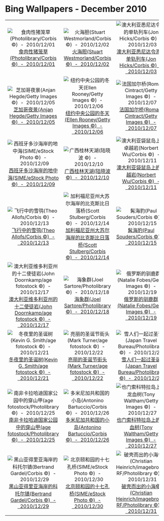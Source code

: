 # Bing Wallpapers - December 2010

| | | | |
|:-------------------------:|:-------------------------:|:-------------------------:|:-------------------------:|
| ![食肉性猪笼草(Photolibrary/Corbis ©)  -  2010/12/01](https://bing.ee123.net/img/cn/fhd/2010/12/01.jpg)[食肉性猪笼草(Photolibrary/Corbis ©)  -  2010/12/01](https://bing.ee123.net/img/cn/fhd/2010/12/01.jpg) | ![火海胆(Stuart Westmorland/Corbis ©)  -  2010/12/02](https://bing.ee123.net/img/cn/fhd/2010/12/02.jpg)[火海胆(Stuart Westmorland/Corbis ©)  -  2010/12/02](https://bing.ee123.net/img/cn/fhd/2010/12/02.jpg) | ![澳大利亚悉尼达令港的单轨列车(Jon Hicks/Corbis ©)  -  2010/12/03](https://bing.ee123.net/img/cn/fhd/2010/12/03.jpg)[澳大利亚悉尼达令港的单轨列车(Jon Hicks/Corbis ©)  -  2010/12/03](https://bing.ee123.net/img/cn/fhd/2010/12/03.jpg) | ![正在捕鱼的阿拉斯加棕熊(Paul Souders/Corbis ©)  -  2010/12/04](https://bing.ee123.net/img/cn/fhd/2010/12/04.jpg)[正在捕鱼的阿拉斯加棕熊(Paul Souders/Corbis ©)  -  2010/12/04](https://bing.ee123.net/img/cn/fhd/2010/12/04.jpg) |
| ![芝加哥夜景(Anjan Hegde/Getty Images ©)  -  2010/12/05](https://bing.ee123.net/img/cn/fhd/2010/12/05.jpg)[芝加哥夜景(Anjan Hegde/Getty Images ©)  -  2010/12/05](https://bing.ee123.net/img/cn/fhd/2010/12/05.jpg) | ![纽约中央公园的冬天(Ellen Rooney/Getty Images ©)  -  2010/12/06](https://bing.ee123.net/img/cn/fhd/2010/12/06.jpg)[纽约中央公园的冬天(Ellen Rooney/Getty Images ©)  -  2010/12/06](https://bing.ee123.net/img/cn/fhd/2010/12/06.jpg) | ![法国加尔桥(Romain Cintract/Getty Images ©)  -  2010/12/07](https://bing.ee123.net/img/cn/fhd/2010/12/07.jpg)[法国加尔桥(Romain Cintract/Getty Images ©)  -  2010/12/07](https://bing.ee123.net/img/cn/fhd/2010/12/07.jpg) | ![日本罗臼岳山上的虎头海雕(Frank Lukasseck/Corbis ©)  -  2010/12/08](https://bing.ee123.net/img/cn/fhd/2010/12/08.jpg)[日本罗臼岳山上的虎头海雕(Frank Lukasseck/Corbis ©)  -  2010/12/08](https://bing.ee123.net/img/cn/fhd/2010/12/08.jpg) |
| ![西班牙多沙海岸的地中海(SIME/eStock Photo ©)  -  2010/12/09](https://bing.ee123.net/img/cn/fhd/2010/12/09.jpg)[西班牙多沙海岸的地中海(SIME/eStock Photo ©)  -  2010/12/09](https://bing.ee123.net/img/cn/fhd/2010/12/09.jpg) | ![广西桂林天湖(陆晓波 ©)  -  2010/12/10](https://bing.ee123.net/img/cn/fhd/2010/12/10.jpg)[广西桂林天湖(陆晓波 ©)  -  2010/12/10](https://bing.ee123.net/img/cn/fhd/2010/12/10.jpg) | ![澳大利亚袋鼠岛上的卓越岩(Norbert Wu/Corbis ©)  -  2010/12/11](https://bing.ee123.net/img/cn/fhd/2010/12/11.jpg)[澳大利亚袋鼠岛上的卓越岩(Norbert Wu/Corbis ©)  -  2010/12/11](https://bing.ee123.net/img/cn/fhd/2010/12/11.jpg) | ![挪威天空闪现美丽的极光(Per-Andre Hoffman/Aurora Photos ©)  -  2010/12/12](https://bing.ee123.net/img/cn/fhd/2010/12/12.jpg)[挪威天空闪现美丽的极光(Per-Andre Hoffman/Aurora Photos ©)  -  2010/12/12](https://bing.ee123.net/img/cn/fhd/2010/12/12.jpg) |
| ![飞行中的雪鸮(Theo Allofs/Corbis ©)  -  2010/12/13](https://bing.ee123.net/img/cn/fhd/2010/12/13.jpg)[飞行中的雪鸮(Theo Allofs/Corbis ©)  -  2010/12/13](https://bing.ee123.net/img/cn/fhd/2010/12/13.jpg) | ![加利福尼亚州大苏尔海岸的比克斯比日落桥(Scott Stulberg/Corbis ©)  -  2010/12/14](https://bing.ee123.net/img/cn/fhd/2010/12/14.jpg)[加利福尼亚州大苏尔海岸的比克斯比日落桥(Scott Stulberg/Corbis ©)  -  2010/12/14](https://bing.ee123.net/img/cn/fhd/2010/12/14.jpg) | ![髯海豹(Paul Souders/Corbis ©)  -  2010/12/15](https://bing.ee123.net/img/cn/fhd/2010/12/15.jpg)[髯海豹(Paul Souders/Corbis ©)  -  2010/12/15](https://bing.ee123.net/img/cn/fhd/2010/12/15.jpg) | ![世界上第一架飞机，莱特兄弟发明的飞行器“飞行者一号”(Smithsonian Institution/Corbis ©)  -  2010/12/16](https://bing.ee123.net/img/cn/fhd/2010/12/16.jpg)[世界上第一架飞机，莱特兄弟发明的飞行器“飞行者一号”(Smithsonian Institution/Corbis ©)  -  2010/12/16](https://bing.ee123.net/img/cn/fhd/2010/12/16.jpg) |
| ![澳大利亚维多利亚州的十二使徒岩(John Doornkamp/age fotostock ©)  -  2010/12/17](https://bing.ee123.net/img/cn/fhd/2010/12/17.jpg)[澳大利亚维多利亚州的十二使徒岩(John Doornkamp/age fotostock ©)  -  2010/12/17](https://bing.ee123.net/img/cn/fhd/2010/12/17.jpg) | ![海象群(Joel Sartore/Photolibrary ©)  -  2010/12/18](https://bing.ee123.net/img/cn/fhd/2010/12/18.jpg)[海象群(Joel Sartore/Photolibrary ©)  -  2010/12/18](https://bing.ee123.net/img/cn/fhd/2010/12/18.jpg) | ![俄罗斯的驯鹿群(Natalie Fobes/Getty Images ©)  -  2010/12/19](https://bing.ee123.net/img/cn/fhd/2010/12/19.jpg)[俄罗斯的驯鹿群(Natalie Fobes/Getty Images ©)  -  2010/12/19](https://bing.ee123.net/img/cn/fhd/2010/12/19.jpg) | ![德国慕尼黑的圣诞装饰市场(imagebroker.net/Photolibrary ©)  -  2010/12/20](https://bing.ee123.net/img/cn/fhd/2010/12/20.jpg)[德国慕尼黑的圣诞装饰市场(imagebroker.net/Photolibrary ©)  -  2010/12/20](https://bing.ee123.net/img/cn/fhd/2010/12/20.jpg) |
| ![冬夜里的圣诞树(Kevin G. Smith/age fotostock ©)  -  2010/12/21](https://bing.ee123.net/img/cn/fhd/2010/12/21.jpg)[冬夜里的圣诞树(Kevin G. Smith/age fotostock ©)  -  2010/12/21](https://bing.ee123.net/img/cn/fhd/2010/12/21.jpg) | ![亮丽的圣诞节街头(Mark Turner/age fotostock ©)  -  2010/12/22](https://bing.ee123.net/img/cn/fhd/2010/12/22.jpg)[亮丽的圣诞节街头(Mark Turner/age fotostock ©)  -  2010/12/22](https://bing.ee123.net/img/cn/fhd/2010/12/22.jpg) | ![雪人们一起过圣诞(Japan Travel Bureau/Photolibrary ©)  -  2010/12/23](https://bing.ee123.net/img/cn/fhd/2010/12/23.jpg)[雪人们一起过圣诞(Japan Travel Bureau/Photolibrary ©)  -  2010/12/23](https://bing.ee123.net/img/cn/fhd/2010/12/23.jpg) | ![圣诞树和中国结(View Stock/Photolibrary ©)  -  2010/12/24](https://bing.ee123.net/img/cn/fhd/2010/12/24.jpg)[圣诞树和中国结(View Stock/Photolibrary ©)  -  2010/12/24](https://bing.ee123.net/img/cn/fhd/2010/12/24.jpg) |
| ![南非卡拉哈迪国家公园中的穿山甲(age fotostock/Photolibrary ©)  -  2010/12/25](https://bing.ee123.net/img/cn/fhd/2010/12/25.jpg)[南非卡拉哈迪国家公园中的穿山甲(age fotostock/Photolibrary ©)  -  2010/12/25](https://bing.ee123.net/img/cn/fhd/2010/12/25.jpg) | ![多米尼加共和国的小岛(Antonino Bartuccio/Corbis ©)  -  2010/12/26](https://bing.ee123.net/img/cn/fhd/2010/12/26.jpg)[多米尼加共和国的小岛(Antonino Bartuccio/Corbis ©)  -  2010/12/26](https://bing.ee123.net/img/cn/fhd/2010/12/26.jpg) | ![也门索科特拉岛上的龙血树(Tony Waltham/Getty Images ©)  -  2010/12/27](https://bing.ee123.net/img/cn/fhd/2010/12/27.jpg)[也门索科特拉岛上的龙血树(Tony Waltham/Getty Images ©)  -  2010/12/27](https://bing.ee123.net/img/cn/fhd/2010/12/27.jpg) | ![孟加拉国正在捕鱼的渔民(Tim Laman/Getty Images ©)  -  2010/12/28](https://bing.ee123.net/img/cn/fhd/2010/12/28.jpg)[孟加拉国正在捕鱼的渔民(Tim Laman/Getty Images ©)  -  2010/12/28](https://bing.ee123.net/img/cn/fhd/2010/12/28.jpg) |
| ![黑山亚得里亚海岸的科托尔镇(Bertrand Gardel/Corbis ©)  -  2010/12/29](https://bing.ee123.net/img/cn/fhd/2010/12/29.jpg)[黑山亚得里亚海岸的科托尔镇(Bertrand Gardel/Corbis ©)  -  2010/12/29](https://bing.ee123.net/img/cn/fhd/2010/12/29.jpg) | ![北京颐和园的十七孔桥(SIME/eStock Photo ©)  -  2010/12/30](https://bing.ee123.net/img/cn/fhd/2010/12/30.jpg)[北京颐和园的十七孔桥(SIME/eStock Photo ©)  -  2010/12/30](https://bing.ee123.net/img/cn/fhd/2010/12/30.jpg) | ![破壳而出的小海龟(Christian Heinrich/imagebroker RF/Photolibrary ©)  -  2010/12/31](https://bing.ee123.net/img/cn/fhd/2010/12/31.jpg)[破壳而出的小海龟(Christian Heinrich/imagebroker RF/Photolibrary ©)  -  2010/12/31](https://bing.ee123.net/img/cn/fhd/2010/12/31.jpg) |  |
